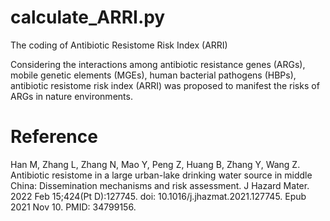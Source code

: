 # calculate_ARRI.py
The coding of Antibiotic Resistome Risk Index (ARRI)

Considering the interactions among antibiotic resistance genes (ARGs), mobile genetic elements (MGEs), human bacterial pathogens (HBPs), antibiotic resistome risk index (ARRI) was proposed to manifest the risks of ARGs in nature environments.


# Reference
Han M, Zhang L, Zhang N, Mao Y, Peng Z, Huang B, Zhang Y, Wang Z. Antibiotic resistome in a large urban-lake drinking water source in middle China: Dissemination mechanisms and risk assessment. J Hazard Mater. 2022 Feb 15;424(Pt D):127745. doi: 10.1016/j.jhazmat.2021.127745. Epub 2021 Nov 10. PMID: 34799156.
